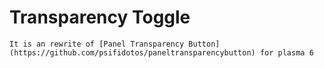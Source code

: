 # Transparency Toggle

    It is an rewrite of [Panel Transparency Button](https://github.com/psifidotos/paneltransparencybutton) for plasma 6